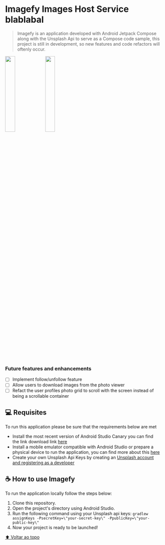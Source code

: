 # Imagefy Images Host Service blablabal
> Imagefy is an application developed with Android Jetpack Compose along with the Unsplash Api to serve as a Compose code sample, this project is still in development, so new features and code refactors will oftenly occur.

<img src="https://user-images.githubusercontent.com/30579274/138508180-b6e2cf10-2801-43af-96e0-287eecb228a2.jpg" width=25% height=25%/>
<img src="https://user-images.githubusercontent.com/30579274/138508252-ded98da5-88b4-49db-adec-681a5af10003.jpg" width=25% height=25%/>

### Future features and enhancements

- [ ] Implement follow/unfollow feature
- [ ] Allow users to download images from the photo viewer
- [ ] Refact the user profiles photo grid to scroll with the screen instead of being a scrollable container

## 💻 Requisites

To run this application please be sure that the requirements below are met
* Install the most recent version of Android Studio Canary you can find the link download link [here](https://developer.android.com/studio/preview?hl=pt&gclid=CjwKCAjwwsmLBhACEiwANq-tXLkBkEHvrK_Tt4JdHaJHr435HTJJDc01GMtwKp_CRt_jeqLhq9cbLxoCnTcQAvD_BwE&gclsrc=aw.ds)
* Install a mobile emulator compatible with Android Studio or prepare a physical device to run the application, you can find more about this [here](https://developer.android.com/training/basics/firstapp/running-app)
* Create your own Unsplash Api Keys by creating an [Unsplash account and registering as a developer](https://unsplash.com/developers)

## ☕ How to use Imagefy

To run the application locally follow the steps below:
1. Clone this repository.
2. Open the project's directory using Android Studio.
3. Run the following command using your Unsplash api keys: ```gradlew assignKeys -PsecretKey=\"your-secret-key\" -PpublicKey=\"your-public-key\"```
4. Now your project is ready to be launched!

[⬆ Voltar ao topo](#Imagefy)<br>
